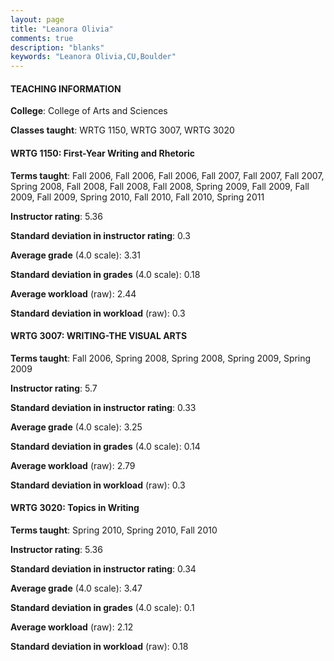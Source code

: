 ```yaml
---
layout: page
title: "Leanora Olivia" 
comments: true
description: "blanks"
keywords: "Leanora Olivia,CU,Boulder"
---
```

<head>
<script src="https://ajax.googleapis.com/ajax/libs/jquery/2.1.3/jquery.min.js"></script>
<script src="https://dl.dropboxusercontent.com/s/pc42nxpaw1ea4o9/highcharts.js?dl=0"></script>
<!-- <script src="../assets/js/highcharts.js"></script> -->
<style type="text/css">@font-face {
	font-family: "Bebas Neue";
	src: url(https://www.filehosting.org/file/details/544349/BebasNeue Regular.otf) format("opentype");
	}
	h1.Bebas { 
		font-family: "Bebas Neue", Verdana, Tahoma;
	}
</style>
</head>
	   
#### TEACHING INFORMATION

**College**: College of Arts and Sciences

**Classes taught**: WRTG 1150, WRTG 3007, WRTG 3020

#### WRTG 1150: First-Year Writing and Rhetoric

**Terms taught**: Fall 2006, Fall 2006, Fall 2006, Fall 2007, Fall 2007, Fall 2007, Spring 2008, Fall 2008, Fall 2008, Fall 2008, Spring 2009, Fall 2009, Fall 2009, Fall 2009, Spring 2010, Fall 2010, Fall 2010, Spring 2011

**Instructor rating**: 5.36

**Standard deviation in instructor rating**: 0.3

**Average grade** (4.0 scale): 3.31

**Standard deviation in grades** (4.0 scale): 0.18

**Average workload** (raw): 2.44

**Standard deviation in workload** (raw): 0.3

#### WRTG 3007: WRITING-THE VISUAL ARTS

**Terms taught**: Fall 2006, Spring 2008, Spring 2008, Spring 2009, Spring 2009

**Instructor rating**: 5.7

**Standard deviation in instructor rating**: 0.33

**Average grade** (4.0 scale): 3.25

**Standard deviation in grades** (4.0 scale): 0.14

**Average workload** (raw): 2.79

**Standard deviation in workload** (raw): 0.3

#### WRTG 3020: Topics in Writing

**Terms taught**: Spring 2010, Spring 2010, Fall 2010

**Instructor rating**: 5.36

**Standard deviation in instructor rating**: 0.34

**Average grade** (4.0 scale): 3.47

**Standard deviation in grades** (4.0 scale): 0.1

**Average workload** (raw): 2.12

**Standard deviation in workload** (raw): 0.18

